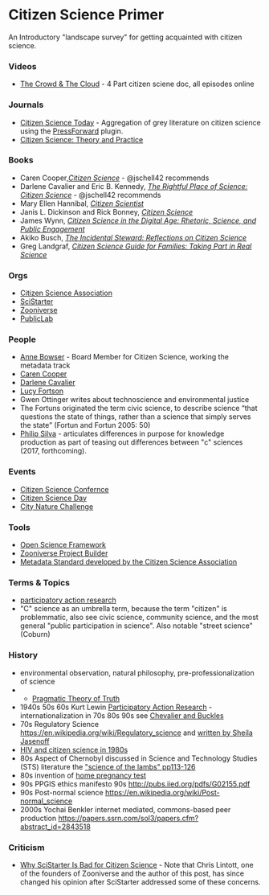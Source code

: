 # Citizen Science Primer

An Introductory "landscape survey" for getting acquainted with citizen science.

### Videos
* [The Crowd & The Cloud](http://crowdandcloud.org/) - 4 Part citizen sciene doc, all episodes online

### Journals
* [Citizen Science Today](http://www.citizensciencetoday.org/) - Aggregation of grey literature on citizen science using the [PressForward](http://pressforward.org/) plugin.
* [Citizen Science: Theory and Practice](http://theoryandpractice.citizenscienceassociation.org/)

### Books
* Caren Cooper,[_Citizen Science_](http://www.overlookpress.com/citizen-science.html) - @jschell42 recommends
* Darlene Cavalier and Eric B. Kennedy, [_The Rightful Place of Science: Citizen Science_](http://cspo.org/news/rightful-place-of-science-citizen-science/) - @jschell42 recommends
* Mary Ellen Hannibal, [_Citizen Scientist_](https://www.workman.com/products/citizen-scientist)
* Janis L. Dickinson and Rick Bonney, [_Citizen Science_](http://www.cornellpress.cornell.edu/book/?GCOI=80140100107290)
* James Wynn, [_Citizen Science in the Digital Age: Rhetoric, Science, and Public Engagement_](http://www.uapress.ua.edu/product/Citizen-Science-in-the-Digital-Age,6493.aspx)
* Akiko Busch, [_The Incidental Steward: Reflections on Citizen Science_](http://yalebooks.yale.edu/book/9780300205671/incidental-steward)
* Greg Landgraf, [_Citizen Science Guide for Families: Taking Part in Real Science_](http://www.ipgbook.com/citizen-science-guide-for-families-products-9781937589356.php)

### Orgs
* [Citizen Science Association](http://citizenscience.org)
* [SciStarter](https://scistarter.com)
* [Zooniverse](http://zooniverse.org/)
* [PublicLab](http://publiclab.org)

### People
* [Anne Bowser](https://twitter.com/annebowser) - Board Member for Citizen Science, working the metadata track
* [Caren Cooper](https://cnr.ncsu.edu/directory/caren-cooper/)
* [Darlene Cavalier](http://cspo.org/people/cavalier-darlene/)
* [Lucy Fortson](https://www.physics.umn.edu/people/fortson.html)
* Gwen Ottinger writes about technoscience and environmental justice
* The Fortuns originated the term civic science, to describe science “that questions the state of things, rather than a science that simply serves the state” (Fortun and Fortun 2005: 50)
* [Philip Silva](https://philipsilva.com/research/) - articulates differences in purpose for knowledge production as part of teasing out differences between "c" sciences (2017, forthcoming). 

### Events
* [Citizen Science Confernce](https://csa2017.sched.com)
* [Citizen Science Day](http://citizenscience.org/events/citizen-science-day/)
* [City Nature Challenge](https://nhm.org/nature/citizen-science/city-nature-challenge-2017)

### Tools
* [Open Science Framework](https://osf.io)
* [Zooniverse Project Builder](https://www.zooniverse.org/lab)
* [Metadata Standard developed by the Citizen Science Association](https://www.wilsoncenter.org/article/ppsr-core-metadata-standards)

### Terms & Topics
* [participatory action research](https://en.wikipedia.org/wiki/Participatory_action_research)
* "C" science as an umbrella term, because the term "citizen" is problemmatic, also see civic science, community science, and the most general "public participation in science". Also notable "street science" (Coburn)

### History
* environmental observation, natural philosophy, pre-professionalization of science
* * [Pragmatic Theory of Truth](https://en.wikipedia.org/wiki/Pragmatic_theory_of_truth)
* 1940s 50s 60s Kurt Lewin [Participatory Action Research](https://en.wikipedia.org/wiki/Participatory_action_research) - internationalization in 70s 80s 90s see [Chevalier and Buckles](https://www.amazon.com/Participatory-Action-Research-Methods-Engaged/dp/0415540321) 
* 70s Regulatory Science https://en.wikipedia.org/wiki/Regulatory_science and [written by Sheila Jasenoff](http://www.hup.harvard.edu/catalog.php?isbn=9780674300620&content=reviews) 
* [HIV and citizen science in 1980s](http://journals.sagepub.com/doi/abs/10.1177/016224399502000402)
* 80s Aspect of Chernobyl discussed in Science and Technology Studies (STS) literature the ["science of the lambs" pp113-126](http://www.univpgri-palembang.ac.id/perpus-fkip/Perpustakaan/Filsafat/Filsafat%20Ilmu/Harry%20Colins,%20Tecnology.pdf)
* 80s invention of [home pregnancy test](https://transistor.prx.org/2016/02/the-invention-of-the-home-pregnancy-test/)
* 90s PPGIS ethics manifesto 90s http://pubs.iied.org/pdfs/G02155.pdf
* 90s Post-normal science https://en.wikipedia.org/wiki/Post-normal_science
* 2000s Yochai Benkler internet mediated, commons-based peer production https://papers.ssrn.com/sol3/papers.cfm?abstract_id=2843518

### Criticism
* [Why SciStarter Is Bad for Citizen Science](https://blog.zooniverse.org/2013/03/12/why-scistarter-com-is-bad-for-citizen-science/) - Note that Chris Lintott, one of the founders of Zooniverse and the author of this post, has since changed his opinion after SciStarter addressed some of these concerns. 
